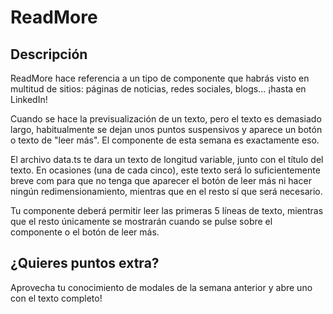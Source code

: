 # ReadMore

## Descripción



ReadMore hace referencia a un tipo de componente que habrás visto en multitud de sitios: páginas de noticias, redes sociales, blogs... ¡hasta en LinkedIn!

Cuando se hace la previsualización de un texto, pero el texto es demasiado largo, habitualmente se dejan unos puntos suspensivos y aparece un botón o texto de "leer más". El componente de esta semana es exactamente eso.

El archivo data.ts te dara un texto de longitud variable, junto con el título del texto. En ocasiones (una de cada cinco), este texto será lo suficientemente breve com para que no tenga que aparecer el botón de leer más ni hacer ningún redimensionamiento, mientras que en el resto sí que será necesario.

Tu componente deberá permitir leer las primeras 5 líneas de texto, mientras que el resto únicamente se mostrarán cuando se pulse sobre el componente o el botón de leer más.

## ¿Quieres puntos extra?

Aprovecha tu conocimiento de modales de la semana anterior y abre uno con el texto completo!